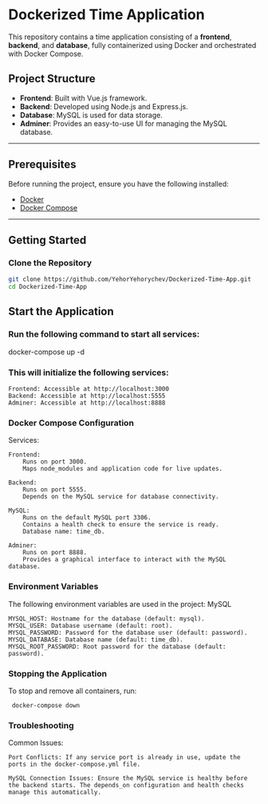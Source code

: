 # Dockerized Time Application

This repository contains a time application consisting of a **frontend**, **backend**, and **database**, fully containerized using Docker and orchestrated with Docker Compose.

## Project Structure

- **Frontend**: Built with Vue.js framework.
- **Backend**: Developed using Node.js and Express.js.
- **Database**: MySQL is used for data storage.
- **Adminer**: Provides an easy-to-use UI for managing the MySQL database.

---

## Prerequisites

Before running the project, ensure you have the following installed:

- [Docker](https://www.docker.com/)
- [Docker Compose](https://docs.docker.com/compose/)

---

## Getting Started

### Clone the Repository

```bash
git clone https://github.com/YehorYehorychev/Dockerized-Time-App.git
cd Dockerized-Time-App
```

## Start the Application

### Run the following command to start all services:

docker-compose up -d

### This will initialize the following services:

    Frontend: Accessible at http://localhost:3000
    Backend: Accessible at http://localhost:5555
    Adminer: Accessible at http://localhost:8888

### Docker Compose Configuration
Services:

    Frontend:
        Runs on port 3000.
        Maps node_modules and application code for live updates.

    Backend:
        Runs on port 5555.
        Depends on the MySQL service for database connectivity.

    MySQL:
        Runs on the default MySQL port 3306.
        Contains a health check to ensure the service is ready.
        Database name: time_db.

    Adminer:
        Runs on port 8888.
        Provides a graphical interface to interact with the MySQL database.

### Environment Variables

The following environment variables are used in the project:
MySQL

    MYSQL_HOST: Hostname for the database (default: mysql).
    MYSQL_USER: Database username (default: root).
    MYSQL_PASSWORD: Password for the database user (default: password).
    MYSQL_DATABASE: Database name (default: time_db).
    MYSQL_ROOT_PASSWORD: Root password for the database (default: password).

### Stopping the Application

To stop and remove all containers, run:

``` docker-compose down```

### Troubleshooting
Common Issues:

    Port Conflicts: If any service port is already in use, update the ports in the docker-compose.yml file.

    MySQL Connection Issues: Ensure the MySQL service is healthy before the backend starts. The depends_on configuration and health checks manage this automatically.
